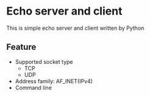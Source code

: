 # Echo server and client
This is simple echo server and client written by Python

## Feature
- Supported socket type
    - TCP
    - UDP
- Address family: AF_INET(IPv4)
- Command line